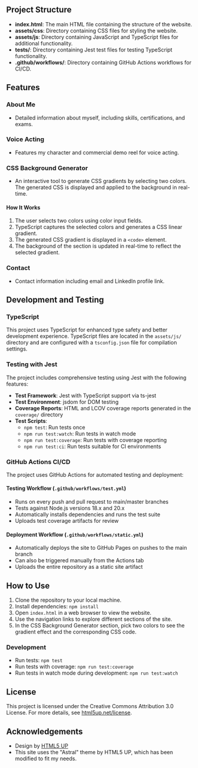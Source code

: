 ## Project Structure

- **index.html**: The main HTML file containing the structure of the website.
- **assets/css**: Directory containing CSS files for styling the website.
- **assets/js**: Directory containing JavaScript and TypeScript files for additional functionality.
- **tests/**: Directory containing Jest test files for testing TypeScript functionality.
- **.github/workflows/**: Directory containing GitHub Actions workflows for CI/CD.

## Features

### About Me
- Detailed information about myself, including skills, certifications, and exams.

### Voice Acting 
- Features my character and commercial demo reel for voice acting. 

### CSS Background Generator
- An interactive tool to generate CSS gradients by selecting two colors. The generated CSS is displayed and applied to the background in real-time.

#### How It Works
1. The user selects two colors using color input fields.
2. TypeScript captures the selected colors and generates a CSS linear gradient.
3. The generated CSS gradient is displayed in a `<code>` element.
4. The background of the section is updated in real-time to reflect the selected gradient.

### Contact
- Contact information including email and LinkedIn profile link.

## Development and Testing

### TypeScript
This project uses TypeScript for enhanced type safety and better development experience. TypeScript files are located in the `assets/js/` directory and are configured with a `tsconfig.json` file for compilation settings.

### Testing with Jest
The project includes comprehensive testing using Jest with the following features:
- **Test Framework**: Jest with TypeScript support via ts-jest
- **Test Environment**: jsdom for DOM testing
- **Coverage Reports**: HTML and LCOV coverage reports generated in the `coverage/` directory
- **Test Scripts**:
  - `npm test`: Run tests once
  - `npm run test:watch`: Run tests in watch mode
  - `npm run test:coverage`: Run tests with coverage reporting
  - `npm run test:ci`: Run tests suitable for CI environments

### GitHub Actions CI/CD
The project uses GitHub Actions for automated testing and deployment:

#### Testing Workflow (`.github/workflows/test.yml`)
- Runs on every push and pull request to main/master branches
- Tests against Node.js versions 18.x and 20.x
- Automatically installs dependencies and runs the test suite
- Uploads test coverage artifacts for review

#### Deployment Workflow (`.github/workflows/static.yml`)
- Automatically deploys the site to GitHub Pages on pushes to the main branch
- Can also be triggered manually from the Actions tab
- Uploads the entire repository as a static site artifact

## How to Use

1. Clone the repository to your local machine.
2. Install dependencies: `npm install`
3. Open `index.html` in a web browser to view the website.
4. Use the navigation links to explore different sections of the site.
5. In the CSS Background Generator section, pick two colors to see the gradient effect and the corresponding CSS code.

### Development
- Run tests: `npm test`
- Run tests with coverage: `npm run test:coverage`
- Run tests in watch mode during development: `npm run test:watch`

## License

This project is licensed under the Creative Commons Attribution 3.0 License. For more details, see [html5up.net/license](http://html5up.net/license).

## Acknowledgements

- Design by [HTML5 UP](http://html5up.net)
- This site uses the "Astral" theme by HTML5 UP, which has been modified to fit my needs.

